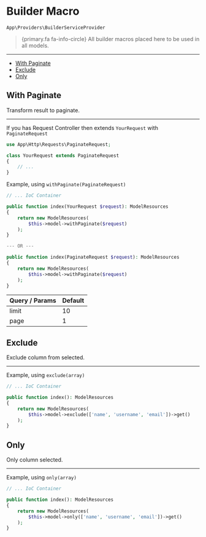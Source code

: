 # Builder Macro

`App\Providers\BuilderServiceProvider`

> {primary.fa fa-info-circle} All builder macros placed here to be used in all models.

---

- [With Paginate](#with-paginate)
- [Exclude](#exclude)
- [Only](#only)

<a name="with-paginate"></a>

## With Paginate

Transform result to paginate.

---

If you has Request Controller then extends `YourRequest` with `PaginateRequest`

```php
use App\Http\Requests\PaginateRequest;

class YourRequest extends PaginateRequest
{
    // ...
}
```

Example, using `withPaginate(PaginateRequest)`

```php
// ... IoC Container

public function index(YourRequest $request): ModelResources
{
    return new ModelResources(
        $this->model->withPaginate($request)
    );
}

--- OR ---

public function index(PaginateRequest $request): ModelResources
{
    return new ModelResources(
        $this->model->withPaginate($request)
    );
}
```

Query / Params | Default |
:-           | :-        |
limit        | 10        |
page         | 1         |

<a name="exclude"></a>

## Exclude

Exclude column from selected.

---

Example, using `exclude(array)`

```php
// ... IoC Container

public function index(): ModelResources
{
    return new ModelResources(
        $this->model->exclude(['name', 'username', 'email'])->get()
    );
}
```

<a name="only"></a>

## Only

Only column selected.

---

Example, using `only(array)`

```php
// ... IoC Container

public function index(): ModelResources
{
    return new ModelResources(
        $this->model->only(['name', 'username', 'email'])->get()
    );
}
```